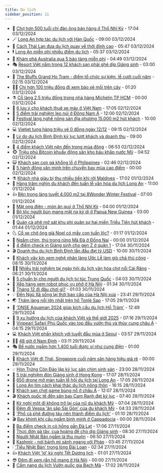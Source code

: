 ```yaml
---
title: Du lịch
sidebar_position: 11
---
```


<!-- vnexpress-du-lich:START -->
- 💂 [Chợ hơn 500 tuổi chỉ đàn ông bán hàng ở Thổ Nhĩ Kỳ](https://vnexpress.net/cho-hon-500-tuoi-chi-dan-ong-ban-hang-o-tho-nhi-ky-4820835.html) - 17:04 03/12/2024
- 🪄 [Long An hợp tác du lịch với Hàn Quốc](https://vnexpress.net/long-an-hop-tac-du-lich-voi-han-quoc-4823259.html) - 09:00 03/12/2024
- 🦅 [Cách Thái Lan đưa du lịch quay về thời đỉnh cao](https://vnexpress.net/cach-thai-lan-dua-du-lich-quay-ve-thoi-dinh-cao-4823088.html) - 05:47 03/12/2024
- 🕴 [Long An miễn phí nhiều điểm du lịch](https://vnexpress.net/long-an-mien-phi-nhieu-diem-du-lich-4823191.html) - 05:37 03/12/2024
- 👀 [Khám phá Australia qua 5 bảo tàng miễn phí](https://vnexpress.net/kham-pha-australia-qua-5-bao-tang-mien-phi-4822702.html) - 04:49 03/12/2024
- 🎭 [Resort Việt nằm trong 12 khách sạn phải ghé dịp Giáng sinh](https://vnexpress.net/resort-viet-nam-trong-12-khach-san-phai-ghe-dip-giang-sinh-4822757.html) - 03:00 03/12/2024
- 🦒 [The Bluffs Grand Ho Tram - điểm tổ chức sự kiện, lễ cưới cuối năm](https://vnexpress.net/the-bluffs-grand-ho-tram-diem-to-chuc-su-kien-le-cuoi-cuoi-nam-4821899.html) - 02:15 03/12/2024
- 👨‍🏫 [Chi hơn 100 triệu đồng đi xem báo xẻ mồi trên cây](https://vnexpress.net/chi-hon-100-trieu-dong-di-xem-bao-xe-moi-tren-cay-4822896.html) - 01:20 03/12/2024
- ⚗️ [Cỗ làng 2,5 triệu đồng trong nhà hàng Michelin TP HCM](https://vnexpress.net/co-lang-2-5-trieu-dong-trong-nha-hang-michelin-tp-hcm-4819988.html) - 00:00 03/12/2024
- 🥸 [6 lưu ý cho khách thuê xe máy ở Việt Nam](https://vnexpress.net/6-luu-y-cho-khach-thue-xe-may-o-viet-nam-4822285.html) - 17:05 02/12/2024
- 🤠 [5 điểm trải nghiệm leo núi ở Đông Nam Á](https://vnexpress.net/5-diem-trai-nghiem-leo-nui-o-dong-nam-a-4822668.html) - 12:00 02/12/2024
- 🚀 [Festival làng nghề nông sản địa phương 15.000 m2 hút khách](https://vnexpress.net/festival-lang-nghe-nong-san-dia-phuong-15-000-m2-hut-khach-4822678.html) - 10:00 02/12/2024
- 💻 [Vietjet tung hàng triệu vé 0 đồng ngày 12/12](https://vnexpress.net/vietjet-tung-hang-trieu-ve-0-dong-ngay-12-12-4822903.html) - 09:15 02/12/2024
- 💼 [Lý do du lịch Bình Định kỷ lục lượt khách và doanh thu](https://vnexpress.net/ly-do-du-lich-binh-dinh-ky-luc-luot-khach-va-doanh-thu-4820841.html) - 09:00 02/12/2024
- 🤡 [4 điểm khách Việt nên đến trong mùa đông](https://vnexpress.net/4-diem-khach-viet-nen-den-trong-mua-dong-4822722.html) - 06:53 02/12/2024
- 🐵 [Triệu phú Bitcoin khuấy động săn kho báu khắp nước Mỹ](https://vnexpress.net/trieu-phu-bitcoin-khuay-dong-san-kho-bau-khap-nuoc-my-4822671.html) - 04:52 02/12/2024
- 😺 [Khách sạn con gà khổng lồ ở Philippines](https://vnexpress.net/khach-san-con-ga-khong-lo-o-philippines-4822433.html) - 02:46 02/12/2024
- 🌈 [5 hành động văn minh trên chuyến bay mùa cao điểm](https://vnexpress.net/5-hanh-dong-van-minh-tren-chuyen-bay-mua-cao-diem-4822532.html) - 00:00 02/12/2024
- ⚗️ [Khách nhà giàu bị thu nhiều tiền khi rời Maldives](https://vnexpress.net/khach-nha-giau-bi-thu-nhieu-tien-khi-roi-maldives-4822428.html) - 17:02 01/12/2024
- 👀 [Hàng trăm nghìn du khách đến tuần lễ văn hóa du lịch Long An](https://vnexpress.net/hang-tram-nghin-du-khach-den-tuan-le-van-hoa-du-lich-long-an-4822466.html) - 11:00 01/12/2024
- 👍 [Bên trong làng tuyết 4.000 m2 tại 8Wonder Winter Festival](https://vnexpress.net/ben-trong-lang-tuyet-4-000-m2-tai-8wonder-winter-festival-4822457.html) - 07:00 01/12/2024
- 💄 [Mật ong điên - món ăn quý ở Thổ Nhĩ Kỳ](https://vnexpress.net/mat-ong-dien-mon-an-quy-o-tho-nhi-ky-4822279.html) - 04:00 01/12/2024
- 🥷 [Bộ tộc người bùn mang mặt nạ kỳ dị ở Papua New Guinea](https://vnexpress.net/bo-toc-nguoi-bun-mang-mat-na-ky-di-o-papua-new-guinea-4821952.html) - 03:00 01/12/2024
- 📝 [Quán cà phê mở sát khu phi quân sự hai miền Triều Tiên hút khách](https://vnexpress.net/quan-ca-phe-mo-sat-khu-phi-quan-su-hai-mien-trieu-tien-hut-khach-4822270.html) - 01:44 01/12/2024
- 🌜 [Cỗ xe chở ông già Noel có mấy con tuần lộc?](https://vnexpress.net/co-xe-cho-ong-gia-noel-co-may-con-tuan-loc-4822260.html) - 01:17 01/12/2024
- 📝 [Ngắm chim, thú trong rừng Mã Đà ở Đồng Nai](https://vnexpress.net/ngam-chim-thu-trong-rung-ma-da-o-dong-nai-4821508.html) - 00:00 01/12/2024
- 🧰 [4 điểm check in Giáng sinh cho gen Z ở quận 1](https://vnexpress.net/4-diem-check-in-giang-sinh-cho-gen-z-o-quan-1-4821867.html) - 17:04 30/11/2024
- 🎬 [Doanh thu du lịch Bình Định lần đầu đạt tỷ USD](https://vnexpress.net/doanh-thu-du-lich-binh-dinh-lan-dau-dat-ty-usd-4821064.html) - 10:00 30/11/2024
- 🧐 [Khách vây kín xem nghệ nhân làng Ước Lễ làm giò chả thủ công](https://vnexpress.net/khach-vay-kin-xem-nghe-nhan-lang-uoc-le-lam-gio-cha-thu-cong-4822175.html) - 08:15 30/11/2024
- 👨‍🏫 [Nhiều trải nghiệm tại ngày hội du lịch văn hóa chợ nổi Cái Răng](https://vnexpress.net/nhieu-trai-nghiem-tai-ngay-hoi-du-lich-van-hoa-cho-noi-cai-rang-4822239.html) - 06:21 30/11/2024
- 🦣 [5 chuẩn bị cho người du lịch tự túc Trung Quốc](https://vnexpress.net/5-chuan-bi-cho-nguoi-du-lich-tu-tuc-trung-quoc-4819537.html) - 04:03 30/11/2024
- 🌋 [Xếp hàng xem robot phục vụ phở ở Hà Nội](https://vnexpress.net/xep-hang-xem-robot-phuc-vu-pho-o-ha-noi-4822097.html) - 01:34 30/11/2024
- 🦄 [Tháng 12 đi đâu chơi gì?](https://vnexpress.net/thang-12-di-dau-choi-gi-4820482.html) - 01:03 30/11/2024
- 💡 [Đến Ngũ Xã sống lại thời bao cấp của Hà Nội xưa](https://vnexpress.net/den-ngu-xa-song-lai-thoi-bao-cap-cua-ha-noi-xua-4822074.html) - 23:41 29/11/2024
- 🌏 [Thăm làng nổi lớn nhất trên hồ Tonlé Sap](https://vnexpress.net/tham-lang-noi-lon-nhat-tren-ho-tonle-sap-4817627.html) - 17:05 29/11/2024
- 💂 [&#39;DNSE Aquaman 2024 giúp kích cầu du lịch Hồ Tràm&#39;](https://vnexpress.net/dnse-aquaman-2024-giup-kich-cau-du-lich-ho-tram-4822051.html) - 12:49 29/11/2024
- 🤩 [9 xu hướng du lịch của khách Việt và thế giới 2025](https://vnexpress.net/9-xu-huong-du-lich-cua-khach-viet-va-the-gioi-2025-4821489.html) - 07:16 29/11/2024
- 💪 [Vinpearl Safari Phú Quốc vào top đầu vườn thú và thủy cung châu Á](https://vnexpress.net/vinpearl-safari-phu-quoc-vao-top-dau-vuon-thu-va-thuy-cung-chau-a-4821760.html) - 04:15 29/11/2024
- 💻 [Khách Việt phấn khích với tuyết đầu mùa ở Seoul](https://vnexpress.net/khach-viet-phan-khich-voi-tuyet-dau-mua-o-seoul-4821687.html) - 03:57 29/11/2024
- 🧑‍💻 [48 giờ ở Nam Định](https://vnexpress.net/48-gio-o-nam-dinh-4821262.html) - 03:11 29/11/2024
- 🎭 [Bể nước ngầm hơn 1.400 tuổi được ví như cung điện](https://vnexpress.net/be-nuoc-ngam-hon-1-400-tuoi-duoc-vi-nhu-cung-dien-4816656.html) - 01:00 29/11/2024
- 🧐 [Khách Việt đi Thái, Singapore cuối năm săn hàng hiệu giá rẻ](https://vnexpress.net/khach-viet-di-thai-singapore-cuoi-nam-san-hang-hieu-gia-re-4821611.html) - 00:00 29/11/2024
- 💡 [Hòn Trứng Côn Đảo lập kỷ lục sân chim sinh sản](https://vnexpress.net/hon-trung-con-dao-4821652.html) - 23:00 28/11/2024
- 🌊 [5 trải nghiệm đón Giáng sinh ở Hong Kong](https://vnexpress.net/5-trai-nghiem-don-giang-sinh-o-hong-kong-4820674.html) - 17:07 28/11/2024
- 🎃 [650 drone mở màn tuần lễ hội du lịch tại Long An](https://vnexpress.net/650-drone-mo-man-tuan-le-hoi-du-lich-tai-long-an-4821653.html) - 17:05 28/11/2024
- 🧠 [Long An tìm cách khai thác du lịch nông thôn](https://vnexpress.net/long-an-tim-cach-khai-thac-du-lich-nong-thon-4821539.html) - 16:15 28/11/2024
- 💄 [Khách sạn chơi game bùng nổ ở châu Á](https://vnexpress.net/khach-san-choi-game-bung-no-o-chau-a-4821348.html) - 12:07 28/11/2024
- 🎬 [Khách quốc tế đến sân bay Cam Ranh đạt kỷ lục](https://vnexpress.net/khach-quoc-te-den-san-bay-cam-ranh-dat-ky-luc-4821430.html) - 07:40 28/11/2024
- 🐻 [Kỳ nghỉ một đi không trở lại của nữ du khách Mỹ](https://vnexpress.net/ky-nghi-mot-di-khong-tro-lai-cua-nu-du-khach-my-4821321.html) - 07:04 28/11/2024
- 🌝 [Đêm đi Vespa &#39;ăn sập Sài Gòn&#39; của du khách Mỹ](https://vnexpress.net/dem-di-vespa-an-sap-sai-gon-cua-du-khach-my-4820144.html) - 04:33 28/11/2024
- 🤩 [&#39;Phố cà phê đường tàu nên thành điểm du lịch&#39;](https://vnexpress.net/pho-ca-phe-duong-tau-nen-thanh-diem-du-lich-4820993.html) - 01:10 28/11/2024
- 🎬 [Bay khinh khí cầu ngắm bình minh ở Cappadocia](https://vnexpress.net/bay-khinh-khi-cau-ngam-binh-minh-o-cappadocia-4816282.html) - 00:00 28/11/2024
- 🦩 [Ba điểm check in cỏ hồng gần Đà Lạt](https://vnexpress.net/ba-diem-check-in-co-hong-gan-da-lat-4820539.html) - 17:06 27/11/2024
- 🦍 [Thực đơn gà tây, cua hoàng đế cho dịp Giáng sinh](https://vnexpress.net/thuc-don-ga-tay-cua-hoang-de-cho-dip-giang-sinh-4821049.html) - 08:30 27/11/2024
- 👀 [Người Nhật Bản ngắm lá thu muộn](https://vnexpress.net/nguoi-nhat-ban-ngam-la-thu-muon-4820985.html) - 06:50 27/11/2024
- 🧰 [Kashmir - nơi bánh mì sánh ngang với Pháp](https://vnexpress.net/kashmir-noi-banh-mi-sanh-ngang-voi-phap-4820722.html) - 03:45 27/11/2024
- 🕯 [&#39;Tiểu Nhật Bản&#39; trong lòng Đài Loan](https://vnexpress.net/tieu-nhat-ban-trong-long-dai-loan-4819630.html) - 02:34 27/11/2024
- 👍 [Khách Việt &#39;lơ&#39; kỳ nghỉ Tết Dương lịch](https://vnexpress.net/khach-viet-lo-ky-nghi-tet-duong-lich-4820617.html) - 01:01 27/11/2024
- 😎 [Đêm đi xem rắn hổ mang ở Hà Nội](https://vnexpress.net/dem-di-xem-ran-ho-mang-o-ha-noi-4820042.html) - 00:00 27/11/2024
- 🐘 [Cẩm nang du lịch Vườn quốc gia Bạch Mã](https://vnexpress.net/cam-nang-du-lich-vuon-quoc-gia-bach-ma-4817811.html) - 17:02 26/11/2024<!-- vnexpress-du-lich:END -->

